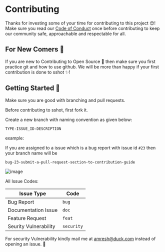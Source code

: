 # Contributing

Thanks for investing some of your time for contributing to this project :blush:! Make sure you read our [Code of Conduct](./CODE_OF_CONDUCT.md) once before contributing to keep our community safe, approachable and respectable for all.

## For New Comers 👋

If you are new to Contributing to Open Source :confetti_ball: then make sure you first practice git and how to use github. We will be more than happy if your first contribution is done to sshot :sparkles:!

## Getting Started 🚀

Make sure you are good with branching and pull requests.

Before contributing to sshot, first fork it.

Create a new branch with naming convention as given below:

`TYPE-ISSUE_ID-DESCRIPTION`

example:

If you are assigned to a issue which is a bug report with issue id `#23` then your branch name will be

```
bug-23-submit-a-pull-request-section-to-contribution-guide
```

![image](https://user-images.githubusercontent.com/35039730/153134660-88425451-6d43-4fa9-ac49-2d5c24e23fd6.png)

All Issue Codes:

| Issue Type            | Code       |
| --------------------- | ---------- |
| Bug Report            | `bug`      |
| Documentation Issue   | `doc`      |
| Feature Request       | `feat`     |
| Seurity Vulnerability | `security` |

For security Vulnerability kindly mail me at [amresh@duck.com](mailto:amresh@duck.com) instead of opening an issue. 🤝